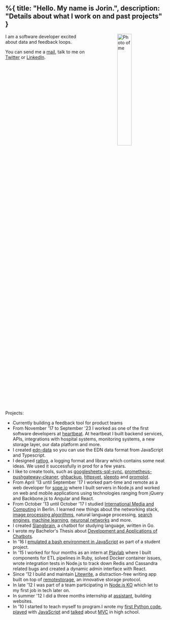 %{
  title: "Hello. My name is Jorin.",
  description: "Details about what I work on and past projects"
}
---

<img style="width: 30%; height: auto; float: right; padding-left: 20%" src="/images/jorin.jpg" alt="Photo of me" width="300" height="300">

I am a software developer excited about data and feedback loops.

You can send me a [mail](mailto:contact@jorin.me),
talk to me on [Twitter](https://x.com/intent/user?screen_name=jorinvo) or [LinkedIn](https://www.linkedin.com/in/jorinvo/).

<div style ="clear: right"></div>

Projects:

- Currently building a feedback tool for product teams
- From November '17 to September '23 I worked as one of the first software developers at [heartbeat](https://heartbeat-med.com/). At heartbeat I built backend services, APIs, integrations with hospital systems, monitoring systems, a new storage layer, our data platform and more.
- I created [edn-data](https://github.com/jorinvo/edn-data) so you can use the EDN data format from JavaScript and Typescript.
- I designed [ratlog](https://github.com/ratlog/ratlog.js), a logging format and library which contains some neat ideas. We used it successfully in prod for a few years.
- I like to create tools, such as [googlesheets-sql-sync](https://github.com/jorinvo/googlesheets-sql-sync), [prometheus-pushgateway-cleaner](https://github.com/jorinvo/prometheus-pushgateway-cleaner), [ghbackup](https://github.com/qvl/ghbackup), [httpsyet](https://github.com/qvl/httpsyet), [sleepto](https://github.com/qvl/sleepto) and [promplot](https://github.com/qvl/promplot).
- From April '13 until September '17 I worked part-time and remote as a web developer for [sope.io](https://sope.io/) where I built servers in Node.js and worked on web and mobile applications using technologies ranging from jQuery and Backbone.js to Angular and React.
- From October '13 until October '17 I studied [International Media and Computing](https://imi-bachelor.htw-berlin.de/) in Berlin. I learned new things about the networking stack, [image processing algorithms](/img-filter-in-canvas/), natural language processing, [search engines](https://github.com/jorinvo/r/blob/master/search.py), [machine learning](https://github.com/jorinvo/r/tree/master/ml), [neuronal networks](https://github.com/jorinvo/r/blob/master/ml/python/neural_net.py) and more.
- I created [Slangbrain](https://github.com/jorinvo/slangbrain/), a chatbot for studying language, written in Go.
- I wrote my Bachelor's Thesis about [Development and Applications of Chatbots](/chatbots.pdf).
- In '16 I [emulated a bash environment in JavaScript](https://github.com/trybash/bash-emulator) as part of a student project.
- In '15 I worked for four months as an intern at [Playlab](https://www.pocketplaylab.com/) where I built components for ETL pipelines in Ruby, solved Docker container issues, wrote integration tests in Node.js to track down Redis and Cassandra related bugs and created a dynamic admin interface with React.
- Since '12 I build and maintain [Litewrite](https://litewrite.net), a distraction-free writing app built on top of [remotestorage](https://remotestorage.io/), an innovative storage protocol.
- In late '12 I was part of a team participating in [Node.js KO](https://github.com/nko3) which let to my first job in tech later on.
- In summer '12 I did a three months internship at [assistant](https://assistent.com/), building websites.
- In '10 I started to teach myself to program.I wrote my [first Python code](https://github.com/jorinvo/Beginner-Python-GTK), [played](https://github.com/jorinvo/Yourwall) with [JavaScript](https://github.com/jorinvo/Bruchrechner) and [talked](https://www.slideshare.net/jorinvogel/java-design-pattern-11954168) about [MVC](https://github.com/jorinvo/java-mvc-demo) in high school.

